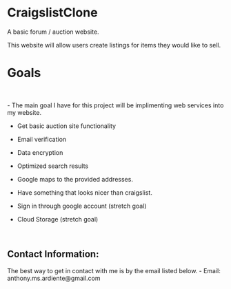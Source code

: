 # CraigslistClone
A basic forum / auction website.

This website will allow users create listings for items they would like to sell.

<h1>
  <b> Goals </b>
</h1>
<br>
<p>
- The main goal I have for this project will be implimenting web services into my website.
  
- Get basic auction site functionality

- Email verification

- Data encryption

- Optimized search results

- Google maps to the provided addresses.

- Have something that looks nicer than craigslist.

- Sign in through google account (stretch goal)

- Cloud Storage (stretch goal)

</p>
<br>
<h2><b>Contact Information:</b></h2>
The best way to get in contact with me is by the email listed below.
- Email: anthony.ms.ardiente@gmail.com
